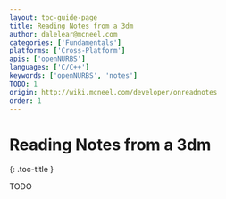 ```yaml
---
layout: toc-guide-page
title: Reading Notes from a 3dm
author: dalelear@mcneel.com
categories: ['Fundamentals']
platforms: ['Cross-Platform']
apis: ['openNURBS']
languages: ['C/C++']
keywords: ['openNURBS', 'notes']
TODO: 1
origin: http://wiki.mcneel.com/developer/onreadnotes
order: 1
---
```


# Reading Notes from a 3dm
{: .toc-title }

TODO
